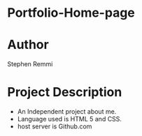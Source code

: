 # Portfolio-Home-page
# Author
Stephen Remmi
# Project Description
+ An Independent project about me.
+ Language used is HTML 5 and CSS.
+ host server is Github.com


